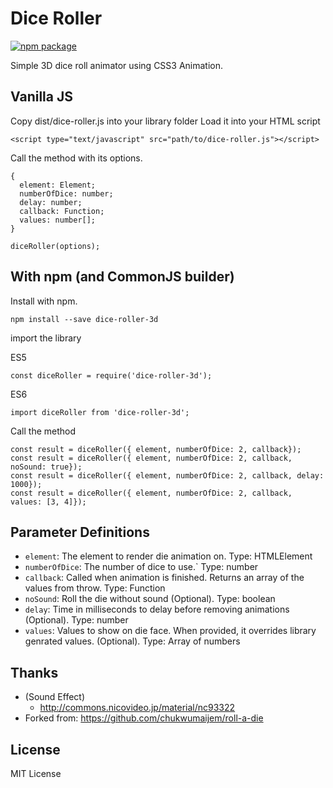 # Dice Roller
[![npm package](https://img.shields.io/npm/v/roll-a-die.svg?style=flat-square)](https://www.npmjs.org/package/dice-roller3-d) 

Simple 3D dice roll animator using CSS3 Animation.


## Vanilla JS
Copy dist/dice-roller.js into your library folder
Load it into your HTML script
```
<script type="text/javascript" src="path/to/dice-roller.js"></script>
```

Call the method with its options.
```
{
  element: Element;
  numberOfDice: number;
  delay: number;
  callback: Function;
  values: number[];
}

diceRoller(options);
```

## With npm (and CommonJS builder)
Install with npm.
```
npm install --save dice-roller-3d
```

import the library

ES5
```
const diceRoller = require('dice-roller-3d');
```

ES6
```
import diceRoller from 'dice-roller-3d';
```

Call the method
```
const result = diceRoller({ element, numberOfDice: 2, callback});
const result = diceRoller({ element, numberOfDice: 2, callback, noSound: true});
const result = diceRoller({ element, numberOfDice: 2, callback, delay: 1000});
const result = diceRoller({ element, numberOfDice: 2, callback, values: [3, 4]});
```

## Parameter Definitions

* `element`: The element to render die animation on. Type: HTMLElement
* `numberOfDice`: The number of dice to use.` Type: number
* `callback`: Called when animation is finished. Returns an array of the values from throw. Type: Function
* `noSound`: Roll the die without sound (Optional). Type: boolean
* `delay`: Time in milliseconds to delay before removing animations (Optional). Type: number
* `values`: Values to show on die face. When provided, it overrides library genrated values. (Optional). Type: Array of numbers

## Thanks
* (Sound Effect)
   * http://commons.nicovideo.jp/material/nc93322
* Forked from: https://github.com/chukwumaijem/roll-a-die

## License
MIT License

